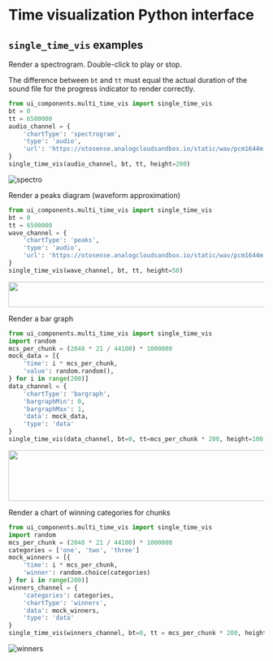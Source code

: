 # Time visualization Python interface

## `single_time_vis` examples

Render a spectrogram. Double-click to play or stop.

The difference between `bt` and `tt` must equal the actual duration of the sound file for the progress indicator to render correctly.
```python
from ui_components.multi_time_vis import single_time_vis
bt = 0
tt = 6500000
audio_channel = {
    'chartType': 'spectrogram',
    'type': 'audio',
    'url': 'https://otosense.analogcloudsandbox.io/static/wav/pcm1644m.wav',
}
single_time_vis(audio_channel, bt, tt, height=200)
```
![spectro](/uploads/6a30a894e369b159ba07bb5b29659d84/otv-spectro.png)

Render a peaks diagram (waveform approximation)
```python
from ui_components.multi_time_vis import single_time_vis
bt = 0
tt = 6500000
wave_channel = {
    'chartType': 'peaks',
    'type': 'audio',
    'url': 'https://otosense.analogcloudsandbox.io/static/wav/pcm1644m.wav',
}
single_time_vis(wave_channel, bt, tt, height=50)
```
<img src="/uploads/354597133e98afd690bc85ab7ba2295c/peaks.png" height=50 width=1000 />

Render a bar graph
```python
from ui_components.multi_time_vis import single_time_vis
import random
mcs_per_chunk = (2048 * 21 / 44100) * 1000000
mock_data = [{
    'time': i * mcs_per_chunk,
    'value': random.random(),
} for i in range(200)]
data_channel = {
    'chartType': 'bargraph',
    'bargraphMin': 0,
    'bargraphMax': 1,
    'data': mock_data,
    'type': 'data'
}
single_time_vis(data_channel, bt=0, tt=mcs_per_chunk * 200, height=100)
```
<img src="/uploads/c86fa2a184eaacad4805bddb3d3fbc1b/bargraph.png" height=100 width=1000 />

Render a chart of winning categories for chunks
```python
from ui_components.multi_time_vis import single_time_vis
import random
mcs_per_chunk = (2048 * 21 / 44100) * 1000000
categories = ['one', 'two', 'three']
mock_winners = [{
    'time': i * mcs_per_chunk,
    'winner': random.choice(categories)
} for i in range(200)]
winners_channel = {
    'categories': categories,
    'chartType': 'winners',
    'data': mock_winners,
    'type': 'data'
}
single_time_vis(winners_channel, bt=0, tt = mcs_per_chunk * 200, height=60)
```
![winners](/uploads/0844e8b96ad885be8ae4217722852d3f/Screen_Shot_2020-08-24_at_12.44.34_PM.png)